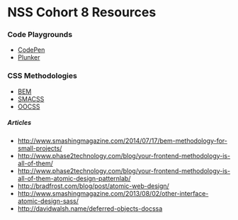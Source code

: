 NSS Cohort 8 Resources
======================

### Code Playgrounds
* [CodePen](http://codepen.io/)
* [Plunker](http://plnkr.co/)

### CSS Methodologies
* [BEM](https://bem.info/method/)
* [SMACSS](https://smacss.com/)
* [OOCSS](http://oocss.org/)

##### Articles
* http://www.smashingmagazine.com/2014/07/17/bem-methodology-for-small-projects/
* http://www.phase2technology.com/blog/your-frontend-methodology-is-all-of-them/
* http://www.phase2technology.com/blog/your-frontend-methodology-is-all-of-them-atomic-design-patternlab/
* http://bradfrost.com/blog/post/atomic-web-design/
* http://www.smashingmagazine.com/2013/08/02/other-interface-atomic-design-sass/
* http://davidwalsh.name/deferred-objects-docssa
